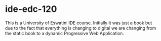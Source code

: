 # ide-edc-120
This is a University of Eswatini IDE course. 
Initially it was just a book but due to the 
fact that everything is changing to digital we are 
changing from the static book to a dynamic Progressive 
Web Application. 
